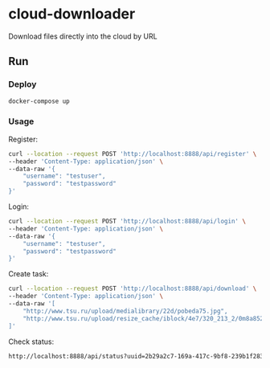 # cloud-downloader
Download files directly into the cloud by URL
## Run
### Deploy  
```bash
docker-compose up
```

### Usage  
Register:  
```bash
curl --location --request POST 'http://localhost:8888/api/register' \
--header 'Content-Type: application/json' \
--data-raw '{
    "username": "testuser",
    "password": "testpassword"
}'
```
Login:  
```bash
curl --location --request POST 'http://localhost:8888/api/login' \
--header 'Content-Type: application/json' \
--data-raw '{
    "username": "testuser",
    "password": "testpassword"
}'
```
Create task:
```bash
curl --location --request POST 'http://localhost:8888/api/download' \
--header 'Content-Type: application/json' \
--data-raw '[
    "http://www.tsu.ru/upload/medialibrary/22d/pobeda75.jpg",
    "http://www.tsu.ru/upload/resize_cache/iblock/4e7/320_213_2/0m8a8521_drugtsu_cam520.jpg"
]'
```
Check status:
```bash
http://localhost:8888/api/status?uuid=2b29a2c7-169a-417c-9bf8-239b1f283cd5
```